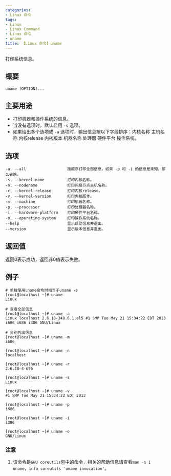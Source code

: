 ```yaml
---
categories:
- Linux 命令
tags:
- Linux
- Linux Command
- Linux 命令
- uname
title: 【Linux 命令】uname
---
```


打印系统信息。

## 概要

```shell
uname [OPTION]...
```

## 主要用途

- 打印机器和操作系统的信息。
- 当没有选项时，默认启用 `-s` 选项。
- 如果给出多个选项或 `-a` 选项时，输出信息按以下字段排序：内核名称 主机名称 内核release 内核版本
 机器名称 处理器 硬件平台 操作系统。

## 选项

```shell
-a, --all                  按顺序打印全部信息，如果 -p 和 -i 的信息是未知，那么省略。
-s, --kernel-name          打印内核名称。
-n, --nodename             打印网络节点主机名称。
-r, --kernel-release       打印内核release。
-v, --kernel-version       打印内核版本。
-m, --machine              打印机器名称。
-p, --processor            打印处理器名称。
-i, --hardware-platform    打印硬件平台名称。
-o, --operating-system     打印操作系统名称。
--help                     显示帮助信息并退出。
--version                  显示版本信息并退出。
```

## 返回值

返回0表示成功，返回非0值表示失败。

## 例子

```shell
# 单独使用uname命令时相当于uname -s
[root@localhost ~]# uname
Linux
```

```shell
# 查看全部信息
[root@localhost ~]# uname -a
Linux localhost 2.6.18-348.6.1.el5 #1 SMP Tue May 21 15:34:22 EDT 2013 i686 i686 i386 GNU/Linux
```

```shell
# 分别列出信息
[root@localhost ~]# uname -m
i686

[root@localhost ~]# uname -n
localhost

[root@localhost ~]# uname -r
2.6.18-4-686

[root@localhost ~]# uname -s
Linux

[root@localhost ~]# uname -v
#1 SMP Tue May 21 15:34:22 EDT 2013

[root@localhost ~]# uname -p
i686

[root@localhost ~]# uname -i
i386

[root@localhost ~]# uname -o
GNU/Linux
```

### 注意

1. 该命令是`GNU coreutils`包中的命令，相关的帮助信息请查看`man -s 1 uname`，`info coreutils 'uname invocation'`。

<!-- Linux命令行搜索引擎：https://jaywcjlove.github.io/linux-command/ -->
